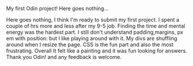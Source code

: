 My first Odin project! Here goes nothing...

Here goes nothing, I think I'm ready to submit my first project. I spent a couple of hrs more and less after my 9-5 job. Finding the time and mental energy was the hardest part. I still don't understand padding,margins, px em with position: but I like playing around with it.  My divs are shuffling around when I resize the page. CSS is the fun part and also the most frustrating. Overall It felt like a painting and it was fun looking for answers. Thank you Odin! and any feedback is welcome.  

